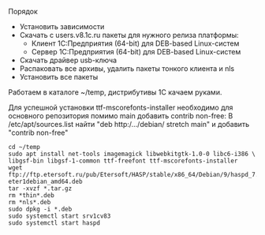 Порядок
- Установить зависимости
- Скачать с users.v8.1c.ru пакеты для нужного релиза платформы:
  - Клиент 1С:Предприятия (64-bit) для DEB-based Linux-систем
  - Cервер 1С:Предприятия (64-bit) для DEB-based Linux-систем
- Скачать драйвер usb-ключа
- Распаковать все архивы, удалить пакеты тонкого клиента и nls 
- Установить все пакеты

Работаем в каталоге ~/temp, дистрибутивы 1С качаем руками.

Для успешной установки ttf-mscorefonts-installer необходимо для основного репозитория помимо main добавить contrib non-free:
В /etc/apt/sources.list найти "deb http:/.../debian/ stretch main" и добавить "contrib non-free"

```
cd ~/temp
sudo apt install net-tools imagemagick libwebkitgtk-1.0-0 libc6-i386 \
libgsf-bin libgsf-1-common ttf-freefont ttf-mscorefonts-installer
wget ftp://ftp.etersoft.ru/pub/Etersoft/HASP/stable/x86_64/Debian/9/haspd_7.60-eter1debian_amd64.deb
tar -xvzf *.tar.gz
rm *thin*.deb
rm *nls*.deb
sudo dpkg -i *.deb
sudo systemctl start srv1cv83
sudo systemctl start haspd
```

